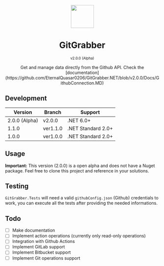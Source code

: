 <div align="center">
  <img src="https://i.imgur.com/JnSjFjJ.png" width="75px">
  <br>
  <h1>GitGrabber</h1><sup>v2.0.0 (Alpha)</sup>
</div>

<center>
<p align="center">
Get and manage data directly from the Github API. Check the
[documentation](https://github.com/EternalQuasar0206/GitGrabber.NET/blob/v2.0.0/Docs/GithubConnection.MD)
</p>
</center>

## Development

| Version | Branch | Support |
| --- | ----------- | ------- |
| 2.0.0 (Alpha) | v2.0.0 | .NET 6.0+ |
| 1.1.0 | ver1.1.0 | .NET Standard 2.0+ |
| 1.0.0 | ver1.0.0 | .NET Standard 2.0+ |

## Usage

**Important:** This version (2.0.0) is a open alpha and does not have a Nuget package. Feel free to clone
this project and reference in your solutions.

## Testing

`GitGrabber.Tests` will need a valid `githubConfig.json` (Github) credentials to work, you can execute all the tests
after providing the needed informations.

## Todo

- [ ] Make documentation
- [ ] Implement action operations (currently only read-only operations)
- [ ] Integration with Github Actions
- [ ] Implement GitLab support
- [ ] Implement Bitbucket support
- [ ] Implement Git operations support
